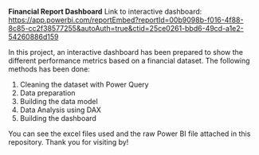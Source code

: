 **Financial Report Dashboard**
Link to interactive dashboard: https://app.powerbi.com/reportEmbed?reportId=00b9098b-f016-4f88-8c85-cc2f38577255&autoAuth=true&ctid=25ce0261-bbd6-49cd-a1e2-54260886d159

In this project, an interactive dashboard has been prepared to show the different performance metrics based on a financial dataset. The following methods has been done:
1. Cleaning the dataset with Power Query
2. Data preparation
3. Building the data model
4. Data Analysis using DAX
5. Building the dashboard

You can see the excel files used and the raw Power BI file attached in this repository. Thank you for visiting by!
